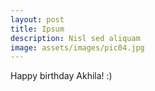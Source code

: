 ```yaml
---
layout: post
title: Ipsum
description: Nisl sed aliquam
image: assets/images/pic04.jpg
---
```


Happy birthday Akhila! :)
